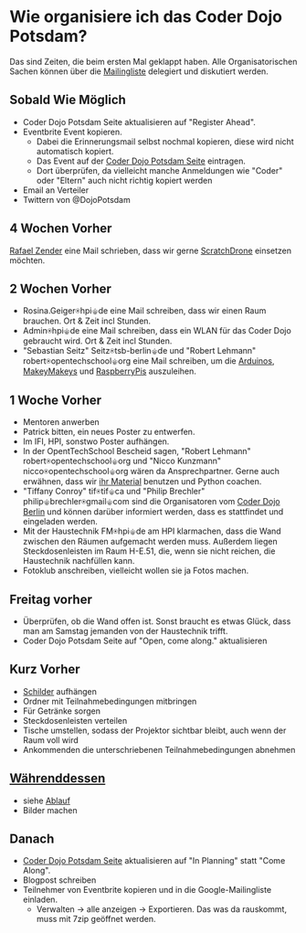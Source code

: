 Wie organisiere ich das Coder Dojo Potsdam?
===========================================

Das sind Zeiten, die beim ersten Mal geklappt haben.
Alle Organisatorischen Sachen können über die [Mailingliste](https://groups.google.com/forum/#!forum/coderdojopotsdam-discuss) delegiert und diskutiert werden. 

Sobald Wie Möglich
------------------

- Coder Dojo Potsdam Seite aktualisieren auf "Register Ahead".
- Eventbrite Event kopieren.
	- Dabei die Erinnerungsmail selbst nochmal kopieren, diese wird nicht automatisch kopiert.
	- Das Event auf der [Coder Dojo Potsdam Seite](https://zen.coderdojo.com/dojo/861) eintragen.
	- Dort überprüfen, da vielleicht manche Anmeldungen wie "Coder" oder "Eltern" auch nicht richtig kopiert werden
- Email an Verteiler
- Twittern von @DojoPotsdam


4 Wochen Vorher
---------------

[Rafael Zender](http://apache.cs.uni-potsdam.de/de/profs/ifi/mm/projekte/scratchdrone-1) eine Mail schrieben, dass wir gerne [ScratchDrone](http://apache.cs.uni-potsdam.de/de/profs/ifi/mm/projekte/scratchdrone-1) einsetzen möchten.

2 Wochen Vorher
---------------

- Rosina.Geiger⍟hpi⚜de eine Mail schreiben, dass wir einen Raum brauchen. Ort & Zeit incl Stunden.
- Admin⍟hpi⚜de eine Mail schreiben, dass ein WLAN für das Coder Dojo gebraucht wird. Ort & Zeit incl Stunden.
- "Sebastian Seitz" Seitz⍟tsb-berlin⚜de und "Robert Lehmann" robert⍟opentechschool⚜org eine Mail schreiben, um die [Arduinos](http://arduino.cc/), [MakeyMakeys](http://www.makeymakey.com/) und [RaspberryPis](http://www.raspberrypi.org/) auszuleihen.

1 Woche Vorher
--------------

- Mentoren anwerben
- Patrick bitten, ein neues Poster zu entwerfen.
- Im IFI, HPI, sonstwo Poster aufhängen.
- In der OpentTechSchool Bescheid sagen, "Robert Lehmann" robert⍟opentechschool⚜org und "Nicco Kunzmann" nicco⍟opentechschool⚜org wären da Ansprechpartner. Gerne auch erwähnen, dass wir [ihr Material](http://www.opentechschool.org/material.html) benutzen und Python coachen.
- "Tiffany Conroy" tif⍟tif⚜ca und "Philip Brechler" philip⚜brechler⍟gmail⚜com sind die Organisatoren vom [Coder Dojo Berlin](https://zen.coderdojo.com/dojo/522) und können darüber informiert werden, dass es stattfindet und eingeladen werden.
- Mit der Haustechnik FM⍟hpi⚜de am HPI klarmachen, dass die Wand zwischen den Räumen aufgemacht werden muss. Außerdem liegen Steckdosenleisten im Raum H-E.51, die, wenn sie nicht reichen, die Haustechnik nachfüllen kann.
- Fotoklub anschreiben, vielleicht wollen sie ja Fotos machen.

Freitag vorher
--------------

- Überprüfen, ob die Wand offen ist. Sonst braucht es etwas Glück, dass man am Samstag jemanden von der Haustechnik trifft.
- Coder Dojo Potsdam Seite auf "Open, come along." aktualisieren

Kurz Vorher
-----------

- [Schilder](logo/schilder) aufhängen
- Ordner mit Teilnahmebedingungen mitbringen
- Für Getränke sorgen
- Steckdosenleisten verteilen
- Tische umstellen, sodass der Projektor sichtbar bleibt, auch wenn der Raum voll wird
- Ankommenden die unterschriebenen Teilnahmebedingungen abnehmen


[Währenddessen](Ablauf.md)
--------------------------
- siehe [Ablauf](Ablauf.md)
- Bilder machen

Danach
------

- [Coder Dojo Potsdam Seite](https://zen.coderdojo.com/dojo/861) aktualisieren auf "In Planning" statt "Come Along".
- Blogpost schreiben
- Teilnehmer von Eventbrite kopieren und in die Google-Mailingliste einladen.
	- Verwalten -> alle anzeigen -> Exportieren. Das was da rauskommt, muss mit 7zip geöffnet werden.
